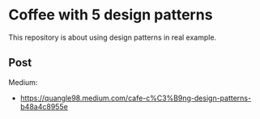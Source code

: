 # Coffee with 5 design patterns
This repository is about using design patterns in real example.

## Post
Medium:
- https://quangle98.medium.com/cafe-c%C3%B9ng-design-patterns-b48a4c8955e

